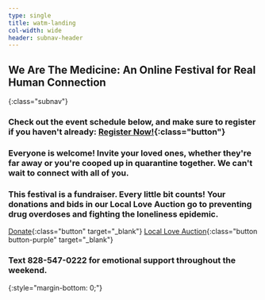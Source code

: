 ```yaml
---
type: single
title: watm-landing
col-width: wide
header: subnav-header
---
```


## <span class="emphasized-header">We Are The Medicine</span>: An Online Festival for Real Human Connection
{:class="subnav"}

### Check out the event schedule below, and make sure to register if you haven't already: [Register Now!](/we-are-the-medicine-festival/#watm-registration){:class="button"}

### Everyone is welcome! Invite your loved ones, whether they're far away or you're cooped up in quarantine together. We can't wait to connect with all of you.

### This festival is a fundraiser. Every little bit counts! Your donations and bids in our Local Love Auction go to preventing drug overdoses and fighting the loneliness epidemic.
[Donate](/2020){:class="button" target="_blank"} [Local Love Auction](/we-are-the-medicine-auction){:class="button button-purple" target="_blank"}

### Text <b>828-547-0222</b> for emotional support throughout the weekend. <i class="far fa-heart"></i>
{:style="margin-bottom: 0;"}
